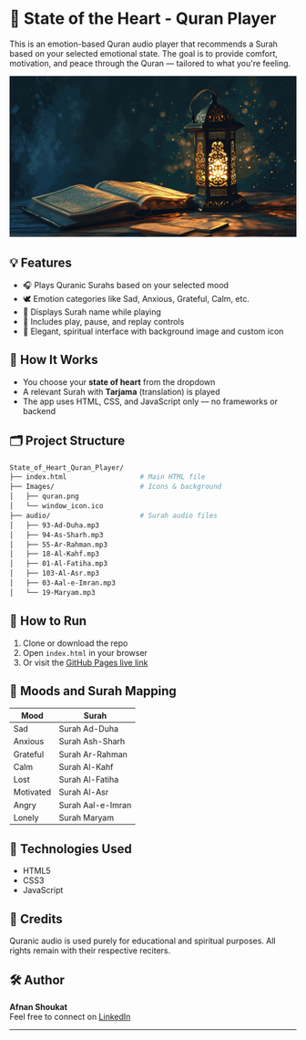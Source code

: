 # 📿 State of the Heart - Quran Player

This is an emotion-based Quran audio player that recommends a Surah based on your selected emotional state. The goal is to provide comfort, motivation, and peace through the Quran — tailored to what you're feeling.

![App Preview](Images/quran.png)

## 💡 Features

- 🎧 Plays Quranic Surahs based on your selected mood
- 🕊️ Emotion categories like Sad, Anxious, Grateful, Calm, etc.
- 📖 Displays Surah name while playing
- 🔁 Includes play, pause, and replay controls
- 🌙 Elegant, spiritual interface with background image and custom icon

## 🧠 How It Works

- You choose your **state of heart** from the dropdown
- A relevant Surah with **Tarjama** (translation) is played
- The app uses HTML, CSS, and JavaScript only — no frameworks or backend
 
## 🗂️ Project Structure
```bash
State_of_Heart_Quran_Player/
├── index.html                  # Main HTML file
├── Images/                     # Icons & background
│   ├── quran.png
│   └── window_icon.ico
├── audio/                      # Surah audio files
│   ├── 93-Ad-Duha.mp3
│   ├── 94-As-Sharh.mp3
│   ├── 55-Ar-Rahman.mp3
│   ├── 18-Al-Kahf.mp3
│   ├── 01-Al-Fatiha.mp3
│   ├── 103-Al-Asr.mp3
│   ├── 03-Aal-e-Imran.mp3
│   └── 19-Maryam.mp3
```


## 🚀 How to Run

1. Clone or download the repo
2. Open `index.html` in your browser
3. Or visit the [GitHub Pages live link](https://21afnan.github.io/State_of_Heart_Quran_Player/)

## 🎯 Moods and Surah Mapping

| Mood       | Surah              |
|------------|--------------------|
| Sad        | Surah Ad-Duha      |
| Anxious    | Surah Ash-Sharh    |
| Grateful   | Surah Ar-Rahman    |
| Calm       | Surah Al-Kahf      |
| Lost       | Surah Al-Fatiha    |
| Motivated  | Surah Al-Asr       |
| Angry      | Surah Aal-e-Imran  |
| Lonely     | Surah Maryam       |

## 📌 Technologies Used

- HTML5  
- CSS3  
- JavaScript

## 📎 Credits

Quranic audio is used purely for educational and spiritual purposes. All rights remain with their respective reciters.

## 🛠️ Author

**Afnan Shoukat**  
Feel free to connect on [LinkedIn](https://www.linkedin.com/in/afnan-shoukat-030306267/)

---

